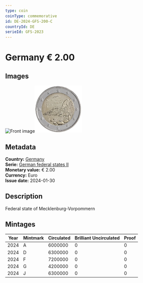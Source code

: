 ```yaml
---
type: coin
coinType: commemorative
id: DE-2024-GFS-200-C
countryId: DE
serieId: GFS-2023
---
```


# Germany € 2.00

## Images

<img src="../../Images/common-2007-200.webp" height="150" alt="Front image"><img src="Images/DE-2024-200.webp" height="150" alt="Back image">

## Metadata

**Country:** [Germany](../../Countries/Germany/index.md)\
**Serie:** [German federal states II](index.md)\
**Monetary value:** € 2.00\
**Currency:** Euro\
**Issue date:** 2024-01-30

## Description

Federal state of Mecklenburg-Vorpommern

## Mintages

| Year | Mintmark | Circulated | Brilliant Uncirculated | Proof |
| ---- | -------- | ---------- | ---------------------- | ----- |
| 2024 | A        | 6000000    | 0                      | 0     |
| 2024 | D        | 6300000    | 0                      | 0     |
| 2024 | F        | 7200000    | 0                      | 0     |
| 2024 | G        | 4200000    | 0                      | 0     |
| 2024 | J        | 6300000    | 0                      | 0     |
